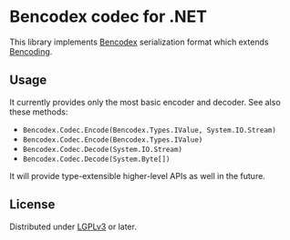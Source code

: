 Bencodex codec for .NET
=======================

This library implements [Bencodex] serialization format which extends
[Bencoding].

[Bencodex]: https://github.com/planetarium/bencodex
[Bencoding]: http://www.bittorrent.org/beps/bep_0003.html#bencoding


Usage
-----

It currently provides only the most basic encoder and decoder.  See also
these methods:

 -  `Bencodex.Codec.Encode(Bencodex.Types.IValue, System.IO.Stream)`
 -  `Bencodex.Codec.Encode(Bencodex.Types.IValue)`
 -  `Bencodex.Codec.Decode(System.IO.Stream)`
 -  `Bencodex.Codec.Decode(System.Byte[])`

It will provide type-extensible higher-level APIs as well in the future.


License
-------

Distributed under [LGPLv3] or later.

[LGPLv3]: https://www.gnu.org/licenses/lgpl-3.0.html

